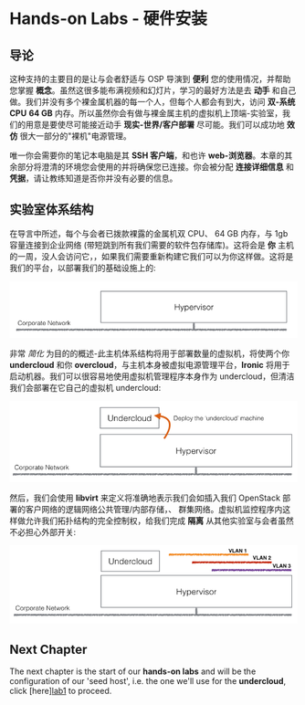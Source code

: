 # Hands-on Labs - 硬件安装

## 导论

这种支持的主要目的是让与会者舒适与 OSP 导演到 **便利** 您的使用情况，并帮助您掌握 **概念**。虽然这很多能布满视频和幻灯片，学习的最好方法是去 **动手** 和自己做。我们并没有多个裸金属机器的每一个人，但每个人都会有到大，访问 **双-系统CPU** **64 GB** 内存。所以虽然你会有做与裸金属主机的虚拟机上顶端-实验室，我们的用意是要使尽可能接近动手 **现实-世界/客户部署** 尽可能。我们可以成功地 **效仿** 很大一部分的"裸机"电源管理。

唯一你会需要你的笔记本电脑是其 **SSH 客户端**，和也许 **web-浏览器**。本章的其余部分将澄清的环境您会使用的并将确保您已连接。你会被分配 **连接详细信息** 和 **凭据**，请让教练知道是否你并没有必要的信息。

## 实验室体系结构

在导言中所述，每个与会者已拨款裸露的金属机双 CPU、 64 GB 内存，与 1gb 容量连接到企业网络 (带短跳到所有我们需要的软件包存储库)。这将会是 **你** 主机的一周，没人会访问它，，如果我们需要重新构建它我们可以为你这样做。这将是我们的平台，以部署我们的基础设施上的:

<center>
    <img src=./images/lab_arch1.png>
</center>

非常 *简化* 为目的的概述-此主机体系结构将用于部署数量的虚拟机，将使两个你 **undercloud** 和你 **overcloud**，与主机本身被虚拟电源管理平台，**Ironic** 将用于启动机器。我们可以很容易地使用虚拟机管理程序本身作为 undercloud，但清洁我们会部署在它自己的虚拟机 undercloud:

<center>
    <img src=./images/lab_arch2.png>
</center>

然后，我们会使用 **libvirt** 来定义将准确地表示我们会如插入我们 OpenStack 部署的客户网络的逻辑网络公共管理/内部存储，、 群集网络。虚拟机监控程序内这样做允许我们拓扑结构的完全控制权，给我们完成 **隔离** 从其他实验室与会者虽然不必担心外部开关:

<center>
    <img src=./images/lab_arch3.png>
</center>

## Next Chapter

The next chapter is the start of our **hands-on labs** and will be the configuration of our 'seed host', i.e. the one we'll use for the **undercloud**, click [here][lab1](./lab01.md) to proceed.
